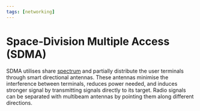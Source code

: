 ```yaml
---
tags: [networking]
---
```


# Space-Division Multiple Access (SDMA)

SDMA utilises share [spectrum](202302161842.md) and partially distribute the
user terminals through smart directional antennas. These antennas minimise the
interference between terminals, reduces power needed, and induces stronger
signal by transmitting signals directly to its target. Radio signals can be
separated with multibeam antennas by pointing them along different directions.
